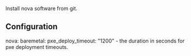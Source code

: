 Install nova software from git.

Configuration
-------------

nova:
  baremetal:
    pxe_deploy_timeout: "1200" - the duration in seconds for pxe deployment
                                 timeouts.

